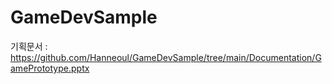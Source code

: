 # GameDevSample

기획문서 : https://github.com/Hanneoul/GameDevSample/tree/main/Documentation/GamePrototype.pptx
